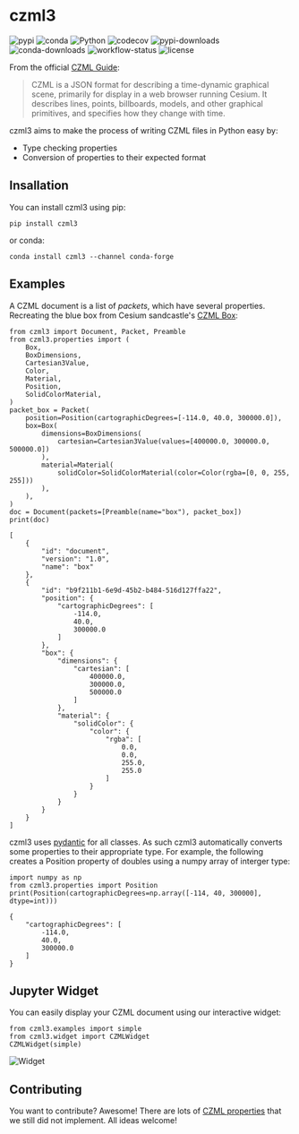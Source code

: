 # czml3
![pypi](https://img.shields.io/pypi/v/czml3)
![conda](https://img.shields.io/conda/vn/conda-forge/czml3?label=conda)
![Python](https://img.shields.io/pypi/pyversions/czml3)
![codecov](https://img.shields.io/codecov/c/github/poliastro/czml3.svg?style=flat-square)
![pypi-downloads](https://img.shields.io/pepy/dt/czml3?label=pypi%20downloads)
![conda-downloads](https://img.shields.io/conda/dn/conda-forge/czml3?label=conda%20downloads)
![workflow-status](https://img.shields.io/github/actions/workflow/status/poliastro/czml3/workflow.yml?branch=main)
![license](https://img.shields.io/badge/license-MIT-blue.svg?style=flat-square)

From the official [CZML Guide](https://github.com/AnalyticalGraphicsInc/czml-writer/wiki/CZML-Guide):
> CZML is a JSON format for describing a time-dynamic graphical scene, primarily for display in a web browser running Cesium. It describes lines, points, billboards, models, and other graphical primitives, and specifies how they change with time.

czml3 aims to make the process of writing CZML files in Python easy by:
- Type checking properties
- Conversion of properties to their expected format

## Insallation
You can install czml3 using pip:
```
pip install czml3
```

or conda:
```
conda install czml3 --channel conda-forge
```

## Examples
A CZML document is a list of *packets*, which have several properties. Recreating the blue box from Cesium sandcastle's [CZML Box](https://sandcastle.cesium.com/?src=CZML%20Box.html&label=CZML):

```
from czml3 import Document, Packet, Preamble
from czml3.properties import (
    Box,
    BoxDimensions,
    Cartesian3Value,
    Color,
    Material,
    Position,
    SolidColorMaterial,
)
packet_box = Packet(
    position=Position(cartographicDegrees=[-114.0, 40.0, 300000.0]),
    box=Box(
        dimensions=BoxDimensions(
            cartesian=Cartesian3Value(values=[400000.0, 300000.0, 500000.0])
        ),
        material=Material(
            solidColor=SolidColorMaterial(color=Color(rgba=[0, 0, 255, 255]))
        ),
    ),
)
doc = Document(packets=[Preamble(name="box"), packet_box])
print(doc)
```
```
[
    {
        "id": "document",
        "version": "1.0",
        "name": "box"
    },
    {
        "id": "b9f211b1-6e9d-45b2-b484-516d127ffa22",
        "position": {
            "cartographicDegrees": [
                -114.0,
                40.0,
                300000.0
            ]
        },
        "box": {
            "dimensions": {
                "cartesian": [
                    400000.0,
                    300000.0,
                    500000.0
                ]
            },
            "material": {
                "solidColor": {
                    "color": {
                        "rgba": [
                            0.0,
                            0.0,
                            255.0,
                            255.0
                        ]
                    }
                }
            }
        }
    }
]
```

czml3 uses [pydantic](https://docs.pydantic.dev/latest/) for all classes. As such czml3 automatically converts some properties to their appropriate type. For example, the following creates a Position property of doubles using a numpy array of interger type:
```
import numpy as np
from czml3.properties import Position
print(Position(cartographicDegrees=np.array([-114, 40, 300000], dtype=int)))
```
```
{
    "cartographicDegrees": [
        -114.0,
        40.0,
        300000.0
    ]
}
```

## Jupyter Widget
You can easily display your CZML document using our interactive widget:
```
from czml3.examples import simple
from czml3.widget import CZMLWidget
CZMLWidget(simple)
```
![Widget](https://raw.githubusercontent.com/poliastro/czml3/master/widget-screenshot.png)

## Contributing
You want to contribute? Awesome! There are lots of [CZML properties](https://github.com/AnalyticalGraphicsInc/czml-writer/wiki/Packet) that we still did not implement. All ideas welcome!
